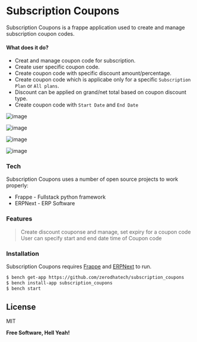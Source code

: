 # Subscription Coupons
Subscription Coupons is a frappe application used to create and manage subscription coupon codes.

#### What does it do?
  - Creat and manage coupon code for subscription.
  - Create user specific coupon code. 
  - Create coupon code with specific discount amount/percentage.
  - Create coupon code which is applicabe only for a specific `Subscription Plan` or `All plans`.
  - Discount can be applied on grand/net total based on coupon discount type.
  - Create coupon code with `Start Date` and `End Date`

![image](https://user-images.githubusercontent.com/11792643/57429953-bff30800-724b-11e9-9d5c-ce75f5dfdfa1.png)

![image](https://user-images.githubusercontent.com/11792643/57430003-e5801180-724b-11e9-8087-f5520cb3bcaf.png)

![image](https://user-images.githubusercontent.com/11792643/57430044-fd579580-724b-11e9-8e3b-8e380fc0a7f6.png)


![image](https://user-images.githubusercontent.com/11792643/57430187-79ea7400-724c-11e9-8720-eb8830676606.png)
### Tech

Subscription Coupons uses a number of open source projects to work properly:

* Frappe - Fullstack python framework
* ERPNext - ERP Software

### Features
> Create discount couponse and manage, set expiry for a coupon code
> User can specify start and end date time of Coupon code 

### Installation

Subscription Coupons requires [Frappe](https://github.com/frappe/frappe) and [ERPNext](https://github.com/frappe/erpnext) to run.


```sh
$ bench get-app https://github.com/zerodhatech/subscription_coupons
$ bench install-app subscription_coupons
$ bench start
```



License
----

MIT


**Free Software, Hell Yeah!**

